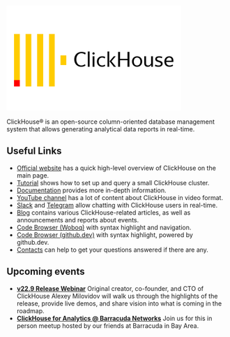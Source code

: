 [![ClickHouse — open source distributed column-oriented DBMS](https://github.com/ClickHouse/clickhouse-presentations/raw/master/images/logo-400x240.png)](https://clickhouse.com)

ClickHouse® is an open-source column-oriented database management system that allows generating analytical data reports in real-time.

## Useful Links

* [Official website](https://clickhouse.com/) has a quick high-level overview of ClickHouse on the main page.
* [Tutorial](https://clickhouse.com/docs/en/getting_started/tutorial/) shows how to set up and query a small ClickHouse cluster.
* [Documentation](https://clickhouse.com/docs/en/) provides more in-depth information.
* [YouTube channel](https://www.youtube.com/c/ClickHouseDB) has a lot of content about ClickHouse in video format.
* [Slack](https://join.slack.com/t/clickhousedb/shared_invite/zt-rxm3rdrk-lIUmhLC3V8WTaL0TGxsOmg) and [Telegram](https://telegram.me/clickhouse_en) allow chatting with ClickHouse users in real-time.
* [Blog](https://clickhouse.com/blog/en/) contains various ClickHouse-related articles, as well as announcements and reports about events.
* [Code Browser (Woboq)](https://clickhouse.com/codebrowser/ClickHouse/index.html) with syntax highlight and navigation.
* [Code Browser (github.dev)](https://github.dev/ClickHouse/ClickHouse) with syntax highlight, powered by github.dev.
* [Contacts](https://clickhouse.com/company/contact) can help to get your questions answered if there are any.

## Upcoming events
* [**v22.9 Release Webinar**](https://clickhouse.com/company/events/v22-9-release-webinar) Original creator, co-founder, and CTO of ClickHouse Alexey Milovidov will walk us through the highlights of the release, provide live demos, and share vision into what is coming in the roadmap.
* [**ClickHouse for Analytics @ Barracuda Networks**](https://www.meetup.com/clickhouse-silicon-valley-meetup-group/events/288140358/) Join us for this in person meetup hosted by our friends at Barracuda in Bay Area.
